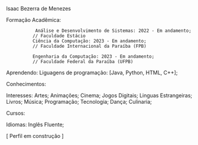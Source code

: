 Isaac Bezerra de Menezes

  Formação Acadêmica:
              
               Análise e Desenvolvimento de Sistemas: 2022 - Em andamento;
              // Faculdade Estácio
              Ciência da Computação: 2023 - Em andamento;
              // Faculdade Internacional da Paraíba (FPB)
              
              Engenharia da Computação: 2023 - Em andamento;
              // Faculdade Federal da Paraíba (UFPB)

  Aprendendo: 
              Liguagens de programação: [Java, Python, HTML, C++];
  
  Conhecimentos:
  
  Interesses:
              Artes;
              Animações;
              Cinema;
              Jogos Digitais;
              Linguas Estrangeiras;
              Livros;
              Música;
              Programação;
              Tecnologia;
              Dança;
              Culinaria;
                
  Cursos:
  
  Idiomas:
              Inglês Fluente;
              
  [ Perfil em construção ]
  
